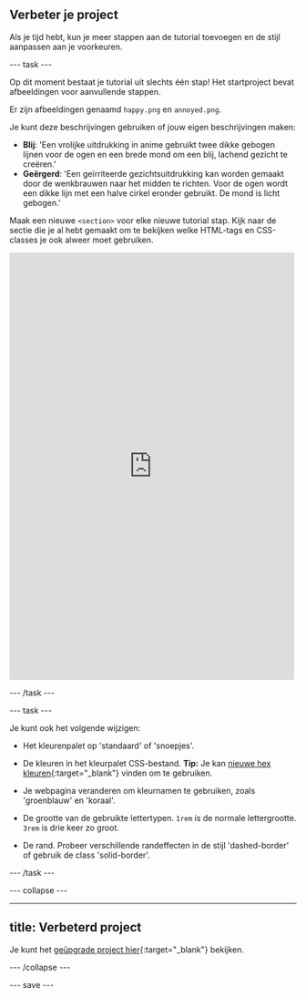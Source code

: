 ## Verbeter je project

<div style="display: flex; flex-wrap: wrap">
<div style="flex-basis: 200px; flex-grow: 1; margin-right: 15px;">
Als je tijd hebt, kun je meer stappen aan de tutorial toevoegen en de stijl aanpassen aan je voorkeuren. 
</div>
</div>

\--- task ---

Op dit moment bestaat je tutorial uit slechts één stap! Het startproject bevat afbeeldingen voor aanvullende stappen.

Er zijn afbeeldingen genaamd `happy.png` en `annoyed.png`.

Je kunt deze beschrijvingen gebruiken of jouw eigen beschrijvingen maken:

- **Blij**: 'Een vrolijke uitdrukking in anime gebruikt twee dikke gebogen lijnen voor de ogen en een brede mond om een blij, lachend gezicht te creëren.'
- **Geërgerd**: 'Een geïrriteerde gezichtsuitdrukking kan worden gemaakt door de wenkbrauwen naar het midden te richten. Voor de ogen wordt een dikke lijn met een halve cirkel eronder gebruikt. De mond is licht gebogen.'

Maak een nieuwe `<section>` voor elke nieuwe tutorial stap. Kijk naar de sectie die je al hebt gemaakt om te bekijken welke HTML-tags en CSS-classes je ook alweer moet gebruiken.

<div>
<iframe src="https://editor.raspberrypi.org/en/embed/viewer/anime-expressions-step-8" width="500" height="750" frameborder="0" marginwidth="0" marginheight="0" allowfullscreen> </iframe>

</div>

\--- /task ---

\--- task ---

Je kunt ook het volgende wijzigen:

- Het kleurenpalet op 'standaard' of 'snoepjes'.

- De kleuren in het kleurpalet CSS-bestand. **Tip:** Je kan [nieuwe hex kleuren](https://rpf.io/colours){:target="_blank"} vinden om te gebruiken.

- Je webpagina veranderen om kleurnamen te gebruiken, zoals 'groenblauw' en 'koraal'.

- De grootte van de gebruikte lettertypen. `1rem` is de normale lettergrootte. `3rem` is drie keer zo groot.

- De rand. Probeer verschillende randeffecten in de stijl 'dashed-border' of gebruik de class 'solid-border'.

\--- /task ---

\--- collapse ---

---

## title: Verbeterd project

Je kunt het [geüpgrade project hier](https://editor.raspberrypi.org/en/projects/anime-expressions-step-8){:target="_blank"} bekijken.

\--- /collapse ---

\--- save ---
